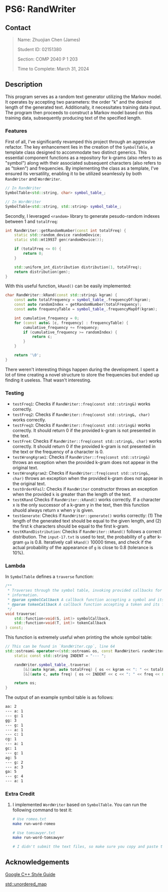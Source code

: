# PS6: RandWriter

## Contact

> Name: Zhuojian Chen (James)
>
> Student ID: 02151380
>
> Section: COMP 2040 P 1 203
>
> Time to Complete: March 31, 2024

## Description

This program serves as a random text generator utilizing the Markov model. It operates by accepting two parameters: the order "k" and the desired length of the generated text. Additionally, it necessitates training data input. The program then proceeds to construct a Markov model based on this training data, subsequently producing text of the specified length.

### Features

First of all, I've significantly revamped this project through an aggressive refactor. The key enhancement lies in the creation of the `SymbolTable`, a template class designed to accommodate two distinct generics. This essential component functions as a repository for k-grams (also refers to as "symbol") along with their associated subsequent characters (also refers to as "token") and frequencies. By implementing the class as a template, I've ensured its versatility, enabling it to be utilized seamlessly by both `RandWriter` and `WordWriter`.

```c++
// In RandWriter
SymbolTable<std::string, char> symbol_table_;

// In WordWriter
SymbolTable<std::string, std::string> symbol_table_;
```

Secondly, I leveraged `<random>` library to generate pesudo-random indexes between 1 and `totalFreq`:

```c++
int RandWriter::getRandomNumber(const int totalFreq) {
    static std::random_device randomDevice;
    static std::mt19937 gen(randomDevice());

    if (totalFreq <= 0) {
        return 0;
    }

    std::uniform_int_distribution distribution(1, totalFreq);
    return distribution(gen);
}

```

With this useful function, `kRand()` can be easily implemented:

```c++
char RandWriter::kRand(const std::string& kgram) {
    const auto totalFrequency = symbol_table_.frequencyOf(kgram);
    const auto randomIndex = getRandomNumber(totalFrequency);
    const auto frequencyTable = symbol_table_.frequencyMapOf(kgram);

    int cumulative_frequency = 0;
    for (const auto& [c, frequency] : frequencyTable) {
        cumulative_frequency += frequency;
        if (cumulative_frequency >= randomIndex) {
            return c;
        }
    }

    return '\0';
}
```

There weren't interesting things happen during the development. I spent a lot of time creating a novel structure to store the frequencies but ended up finding it useless. That wasn't interesting.

### Testing

* `testFreq1`: Checks if `RandWriter::freq(const std::string&)` works correctly.
* `testFreq2`: Checks if `RandWriter::freq(const std::string&, char)` works correctly.
* `testFreq3`: Checks if `RandWriter::freq(const std::string&)` works correctly. It should return 0 if the provided k-gram is not presented in the text.
* `testFre4`:  Checks if `RandWriter::freq(const std::string&, char)` works correctly. It should return 0 if the provided k-gram is not presented in the text or the frequency of a character is 0.
* `testWrongKgram1`: Checks if `RandWriter::freq(const std::string&)` throws an exception when the provided k-gram does not appear in the original text.
* `testWrongKgram2`: Checks if `RandWriter::freq(const std::string&, char)` throws an exception when the provided k-gram does not appear in the original text.
* `testOrderKFail`: Checks if `RandWriter` constructor throws an exception when the provided `k` is greater than the length of the text.
* `testKRand` Checks if `RandWriter::kRand()` works correctly. If a character x is the only successor of a k-gram y in the text, then this function shuold always return x when y is given.
* `testGenerate`: Checks if `RandWriter::generate()` works correctly: (1) The length of the generated text should be equal to the given length, and (2) the first k characters should be equal to the first k-gram.
* `testKRandDistribution`:  Checks if `RandWriter::kRand()` follows a correct distribution. The `input-17.txt` is used to test, the probability of `g` after k-gram `ga` is 0.8. Iteratively call `kRand()` 10000 times, and check if the actual probability of the appearance of `g` is close to 0.8 (tolerance is 10%).

### Lambda

In `SymbolTable` defines a `traverse` function:

```c++
/**
 * Traverses through the symbol table, invoking provided callbacks for symbol and token
 * information.
 * @param symbolCallback A callback function accepting a symbol and its total frequency;
 * @param tokenCallback A callback function accepting a token and its frequency;
 */
void traverse(
    std::function<void(S, int)> symbolCallback,
    std::function<void(T, int)> tokenCallback
) const;
```

This function is extremely useful when printing the whole symbol table:

```c++
// This can be found in `RandWriter.cpp`, line 64
std::ostream& operator<<(std::ostream& os, const RandWriter& randWriter) {
    static const std::string INDENT = "--- ";

    randWriter.symbol_table_.traverse(
        [&](auto kgram, auto totalFreq) { os << kgram << ": " << totalFreq << std::endl; },
        [&](auto c, auto freq) { os << INDENT << c << ": " << freq << std::endl; });

    return os;
}
```

The output of an example symbol table is as follows:

```bash
aa: 2
--- a: 1
--- g: 1
gg: 3
--- g: 1
--- a: 1
--- c: 1
cg: 1
--- a: 1
gc: 1
--- g: 1
ag: 5
--- g: 2
--- a: 3
ga: 5
--- g: 4
--- a: 1
```

### Extra Credit

1. I implemented `WordWriter` based on `SymbolTable`. You can run the following command to test it:

   ```bash
   # Use romeo.txt
   make run-word-romeo
   
   # Use tomsawyer.txt
   make run-word-tomsawyer
   
   # I didn't submit the text files, so make sure you copy and paste the them to the root directory before you test
   ```

## Acknowledgements

[Google C++ Style Guide](https://google.github.io/styleguide/cppguide.html)

[std::unordered_map](https://cplusplus.com/reference/unordered_map/unordered_map/)

